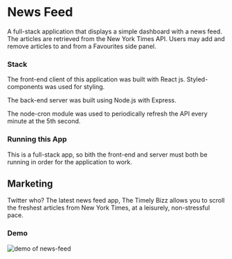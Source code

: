 # News Feed

A full-stack application that displays a simple dashboard with a news feed. The articles are retrieved from the New York Times API. Users may add and remove articles to and from a Favourites side panel.

### Stack

The front-end client of this application was built with React js. Styled-components was used for styling.

The back-end server was built using Node.js with Express.

The node-cron module was used to periodically refresh the API every minute at the 5th second.

### Running this App

This is a full-stack app, so bith the front-end and server must both be running in order for the application to work.

## Marketing

Twitter who? The latest news feed app, The Timely Bizz allows you to scroll the freshest articles from New York Times, at a leisurely, non-stressful pace.

### Demo

![demo of news-feed](/front-end/data/news-feed-demo.gif)
